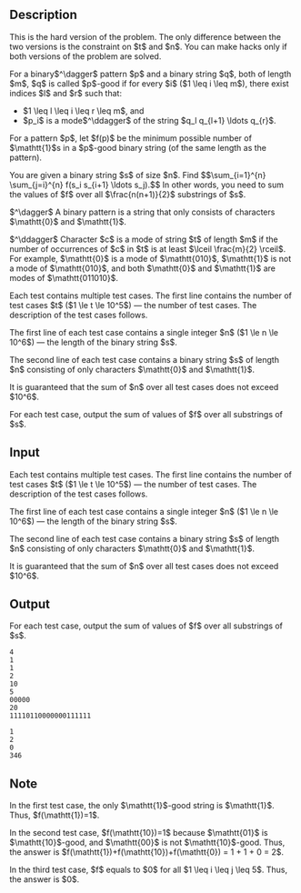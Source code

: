 ## Description

<div><p><span class="tex-font-style-bf">This is the hard version of the problem. The only difference between the two versions is the constraint on $t$ and $n$. You can make hacks only if both versions of the problem are solved.</span></p><p>For a binary$^\dagger$ <span class="tex-font-style-it">pattern</span> $p$ and a binary string $q$, both of length $m$, $q$ is called $p$-<span class="tex-font-style-it">good</span> if for every $i$ ($1 \leq i \leq m$), there exist indices $l$ and $r$ such that: </p><ul> <li> $1 \leq l \leq i \leq r \leq m$, and </li><li> $p_i$ is a mode$^\ddagger$ of the string $q_l q_{l+1} \ldots q_{r}$. </li></ul><p>For a pattern $p$, let $f(p)$ be the minimum possible number of $\mathtt{1}$s in a $p$-good binary string (of the same length as the pattern).</p><p>You are given a binary string $s$ of size $n$. Find $$\sum_{i=1}^{n} \sum_{j=i}^{n} f(s_i s_{i+1} \ldots s_j).$$ In other words, you need to sum the values of $f$ over all $\frac{n(n+1)}{2}$ substrings of $s$.</p><p>$^\dagger$ A binary <span class="tex-font-style-it">pattern</span> is a string that only consists of characters $\mathtt{0}$ and $\mathtt{1}$.</p><p>$^\ddagger$ Character $c$ is a mode of string $t$ of length $m$ if the number of occurrences of $c$ in $t$ is at least $\lceil \frac{m}{2} \rceil$. For example, $\mathtt{0}$ is a mode of $\mathtt{010}$, $\mathtt{1}$ is not a mode of $\mathtt{010}$, and both $\mathtt{0}$ and $\mathtt{1}$ are modes of $\mathtt{011010}$.</p></div><div class="input-specification"><p>Each test contains multiple test cases. The first line contains the number of test cases $t$ ($1 \le t \le 10^5$)&nbsp;— the number of test cases. The description of the test cases follows.</p><p>The first line of each test case contains a single integer $n$ ($1 \le n \le 10^6$)&nbsp;— the length of the binary string $s$.</p><p>The second line of each test case contains a binary string $s$ of length $n$ consisting of only characters $\mathtt{0}$ and $\mathtt{1}$.</p><p>It is guaranteed that the sum of $n$ over all test cases does not exceed $10^6$.</p></div><div class="output-specification"><p>For each test case, output the sum of values of $f$ over all substrings of $s$.</p></div>

## Input

<p>Each test contains multiple test cases. The first line contains the number of test cases $t$ ($1 \le t \le 10^5$)&nbsp;— the number of test cases. The description of the test cases follows.</p><p>The first line of each test case contains a single integer $n$ ($1 \le n \le 10^6$)&nbsp;— the length of the binary string $s$.</p><p>The second line of each test case contains a binary string $s$ of length $n$ consisting of only characters $\mathtt{0}$ and $\mathtt{1}$.</p><p>It is guaranteed that the sum of $n$ over all test cases does not exceed $10^6$.</p>

## Output

<p>For each test case, output the sum of values of $f$ over all substrings of $s$.</p>





```input1|2,3,6,7
4
1
1
2
10
5
00000
20
11110110000000111111
```




```output1
1
2
0
346
```



## Note

<p>In the first test case, the only $\mathtt{1}$-good string is $\mathtt{1}$. Thus, $f(\mathtt{1})=1$.</p><p>In the second test case, $f(\mathtt{10})=1$ because $\mathtt{01}$ is $\mathtt{10}$-good, and $\mathtt{00}$ is not $\mathtt{10}$-good. Thus, the answer is $f(\mathtt{1})+f(\mathtt{10})+f(\mathtt{0}) = 1 + 1 + 0 = 2$.</p><p>In the third test case, $f$ equals to $0$ for all $1 \leq i \leq j \leq 5$. Thus, the answer is $0$.</p>
